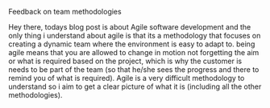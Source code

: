 Feedback on team methodologies

Hey there, todays blog post is about Agile software development and the only thing i understand about agile is that its a methodology that focuses on creating a dynamic team where the environment is easy to adapt to. being agile means that you are allowed to change in motion not forgetting the aim or what is required based on the project, which is why the customer is needs to be part of the team (so that he/she sees the progress and there to remind you of what is required). Agile is a very difficult methodology to understand so i aim to get a clear picture of what it is (including all the other methodologies).
